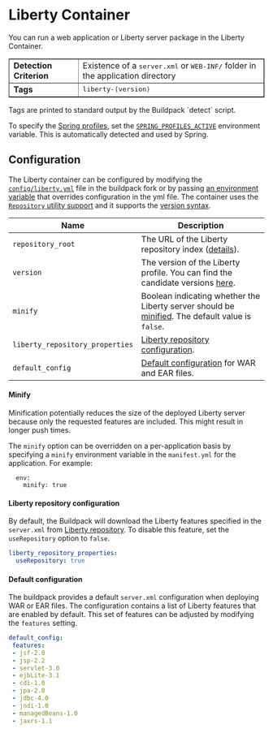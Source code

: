 # Liberty Container
You can run a web application or Liberty server package in the Liberty Container.

<table border>
  <tr>
    <td><strong>Detection Criterion</strong></td><td>Existence of a <tt>server.xml</tt> or <tt>WEB-INF/</tt> folder in the application directory</td>
  </tr>
  <tr>
    <td><strong>Tags</strong></td><td><tt>liberty-&lang;version&rang;</tt></td>
  </tr>
</table>
Tags are printed to standard output by the Buildpack `detect` script.

To specify the [Spring profiles][], set the [`SPRING_PROFILES_ACTIVE`][SPRING_PROFILES_ACTIVE] environment variable.  This is automatically detected and used by Spring.

## Configuration

The Liberty container can be configured by modifying the [`config/liberty.yml`][liberty.yml] file in the buildpack fork or by passing [an environment variable](configuration.md) that overrides configuration in the yml file. The container uses the [`Repository` utility support][repositories] and it supports the [version syntax][version_syntax].

| Name | Description
| ---- | -----------
|`repository_root`| The URL of the Liberty repository index ([details][repositories]).
|`version`| The version of the Liberty profile. You can find the candidate versions [here][index.yml].
|`minify`| Boolean indicating whether the Liberty server should be [minified](#minify). The default value is `false`.
| `liberty_repository_properties` | [Liberty repository configuration](#liberty-repository-configuration). 
| `default_config` | [Default configuration](#default-configuration) for WAR and EAR files. 

#### Minify

Minification potentially reduces the size of the deployed Liberty server because only the requested features are included. This might result in longer push times.

The `minify` option can be overridden on a per-application basis by specifying a `minify` environment variable in the `manifest.yml` for the application. For example:

```
  env:
    minify: true
```

#### Liberty repository configuration

By default, the Buildpack will download the Liberty features specified in the `server.xml` from [Liberty repository](https://developer.ibm.com/wasdev/downloads/). To disable this feature, set the `useRepository` option to `false`.

```yaml
liberty_repository_properties:
  useRepository: true
```

#### Default configuration 

The buildpack provides a default `server.xml` configuration when deploying WAR or EAR files. The configuration contains a list of Liberty features that are enabled by default. This set of features can be adjusted by modifying the `features` setting.

```yaml
default_config:
 features: 
 - jsf-2.0
 - jsp-2.2
 - servlet-3.0
 - ejbLite-3.1
 - cdi-1.0
 - jpa-2.0
 - jdbc-4.0
 - jndi-1.0
 - managedBeans-1.0
 - jaxrs-1.1
```

[liberty.yml]: ../config/liberty.yml
[repositories]: util-repositories.md
[Spring profiles]:http://blog.springsource.com/2011/02/14/spring-3-1-m1-introducing-profile/
[SPRING_PROFILES_ACTIVE]: http://static.springsource.org/spring/docs/3.1.x/javadoc-api/org/springframework/core/env/AbstractEnvironment.html#ACTIVE_PROFILES_PROPERTY_NAME
[version_syntax]: util-repositories.md#version-syntax-and-ordering
[index.yml]: http://public.dhe.ibm.com/ibmdl/export/pub/software/websphere/wasdev/downloads/wlp/index.yml

